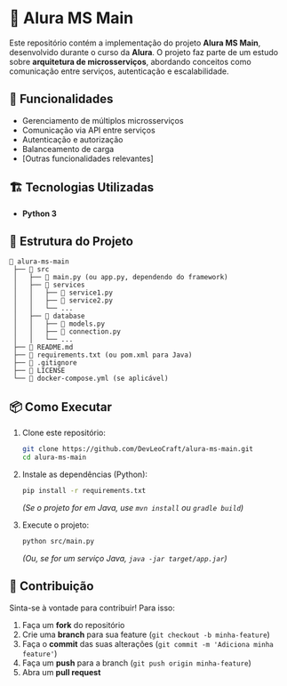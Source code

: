 # 🏢 Alura MS Main

Este repositório contém a implementação do projeto **Alura MS Main**, desenvolvido durante o curso da **Alura**. O projeto faz parte de um estudo sobre **arquitetura de microsserviços**, abordando conceitos como comunicação entre serviços, autenticação e escalabilidade.

## 🚀 Funcionalidades

- Gerenciamento de múltiplos microsserviços  
- Comunicação via API entre serviços  
- Autenticação e autorização  
- Balanceamento de carga  
- [Outras funcionalidades relevantes]

## 🏗️ Tecnologias Utilizadas

- **Python 3** 

## 📂 Estrutura do Projeto

```
📂 alura-ms-main
 ├── 📁 src
 │   ├── 📄 main.py (ou app.py, dependendo do framework)
 │   ├── 📁 services
 │   │   ├── 📄 service1.py
 │   │   ├── 📄 service2.py
 │   │   └── ...
 │   ├── 📁 database
 │   │   ├── 📄 models.py
 │   │   ├── 📄 connection.py
 │   │   └── ...
 ├── 📄 README.md
 ├── 📄 requirements.txt (ou pom.xml para Java)
 ├── 📄 .gitignore
 ├── 📄 LICENSE
 └── 📄 docker-compose.yml (se aplicável)
```

## 📦 Como Executar

1. Clone este repositório:  
   ```sh
   git clone https://github.com/DevLeoCraft/alura-ms-main.git
   cd alura-ms-main
   ```

2. Instale as dependências (Python):  
   ```sh
   pip install -r requirements.txt
   ```
   *(Se o projeto for em Java, use `mvn install` ou `gradle build`)*

3. Execute o projeto:  
   ```sh
   python src/main.py
   ```
   *(Ou, se for um serviço Java, `java -jar target/app.jar`)*

## 🤝 Contribuição

Sinta-se à vontade para contribuir! Para isso:

1. Faça um **fork** do repositório  
2. Crie uma **branch** para sua feature (`git checkout -b minha-feature`)  
3. Faça o **commit** das suas alterações (`git commit -m 'Adiciona minha feature'`)  
4. Faça um **push** para a branch (`git push origin minha-feature`)  
5. Abra um **pull request**  
